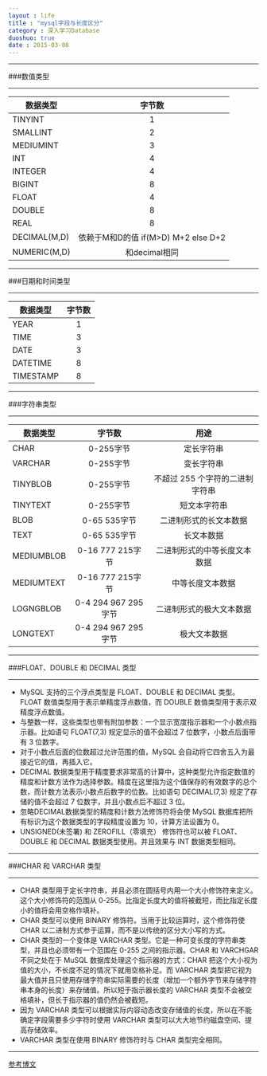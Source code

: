 ```yaml
---
layout : life
title : "mysql字段与长度区分"
category : 深入学习Database
duoshuo: true
date : 2015-03-08
---
```


-------------

###数值类型

------------

|  数据类型    |    字节数                         | 
| ------------ |:---------------------------------:| 
| TINYINT      |       1                           |  
| SMALLINT     |       2                           |  
| MEDIUMINT    |       3                           |   
| INT          |       4                           |          
| INTEGER      |       4                           |    
| BIGINT       |       8                           |        
| FLOAT        |       4                           |  
| DOUBLE       |       8	                       |		
| REAL         |       8                           |	
| DECIMAL(M,D) |依赖于M和D的值 if(M>D) M+2 else D+2|	
| NUMERIC(M,D) |和decimal相同                      | 					

-----------------

###日期和时间类型

----------------

|  数据类型    |    字节数                         | 
| ------------ |:---------------------------------:| 
| YEAR         |       1                           |  
| TIME         |       3                           |  
| DATE         |       3                           |   
| DATETIME     |       8                           |          
| TIMESTAMP    |       8                           |    
			
---------------

###字符串类型

--------------

|  数据类型    |    字节数                         |     用途                          |
| ------------ |:---------------------------------:|:---------------------------------:| 
| CHAR         |       	0-255字节                  |  定长字符串					   |
| VARCHAR      |        0-255字节                  |  变长字符串					   |
| TINYBLOB     |        0-255字节                  |  不超过 255 个字符的二进制字符串  |
| TINYTEXT     |        0-255字节                  |  短文本字符串       			   |
| BLOB         |       	0-65 535字节               |  二进制形式的长文本数据           |
| TEXT         |      	0-65 535字节               |  长文本数据					   |
| MEDIUMBLOB   |     	0-16 777 215字节           |  二进制形式的中等长度文本数据     |
| MEDIUMTEXT   |        0-16 777 215字节           |  中等长度文本数据                 |
| LOGNGBLOB    |       	0-4 294 967 295字节        |  二进制形式的极大文本数据         |
| LONGTEXT     |      	0-4 294 967 295字节        |  极大文本数据                     |


-----------------

###FLOAT、DOUBLE 和 DECIMAL 类型

-----------------

* MySQL 支持的三个浮点类型是 FLOAT、DOUBLE 和 DECIMAL 类型。FLOAT 数值类型用于表示单精度浮点数值，而 DOUBLE 数值类型用于表示双精度浮点数值。
* 与整数一样，这些类型也带有附加参数：一个显示宽度指示器和一个小数点指示器。比如语句 FLOAT(7,3) 规定显示的值不会超过 7 位数字，小数点后面带有 3 位数字。
* 对于小数点后面的位数超过允许范围的值，MySQL 会自动将它四舍五入为最接近它的值，再插入它。
* DECIMAL 数据类型用于精度要求非常高的计算中，这种类型允许指定数值的精度和计数方法作为选择参数。精度在这里指为这个值保存的有效数字的总个数，而计数方法表示小数点后数字的位数。比如语句 DECIMAL(7,3) 规定了存储的值不会超过 7 位数字，并且小数点后不超过 3 位。
* 忽略DECIMAL数据类型的精度和计数方法修饰符将会使 MySQL 数据库把所有标识为这个数据类型的字段精度设置为 10，计算方法设置为 0。
* UNSIGNED(未签署) 和 ZEROFILL（零填充） 修饰符也可以被 FLOAT、DOUBLE 和 DECIMAL 数据类型使用。并且效果与 INT 数据类型相同。

--------------

###CHAR 和 VARCHAR 类型

-------------

* CHAR 类型用于定长字符串，并且必须在圆括号内用一个大小修饰符来定义。这个大小修饰符的范围从 0-255。比指定长度大的值将被截短，而比指定长度小的值将会用空格作填补。
* CHAR 类型可以使用 BINARY 修饰符。当用于比较运算时，这个修饰符使 CHAR 以二进制方式参于运算，而不是以传统的区分大小写的方式。
* CHAR 类型的一个变体是 VARCHAR 类型。它是一种可变长度的字符串类型，并且也必须带有一个范围在 0-255 之间的指示器。CHAR 和 VARCHGAR 不同之处在于 MuSQL 数据库处理这个指示器的方式：CHAR 把这个大小视为值的大小，不长度不足的情况下就用空格补足。而 VARCHAR 类型把它视为最大值并且只使用存储字符串实际需要的长度（增加一个额外字节来存储字符串本身的长度）来存储值。所以短于指示器长度的 VARCHAR 类型不会被空格填补，但长于指示器的值仍然会被截短。
* 因为 VARCHAR 类型可以根据实际内容动态改变存储值的长度，所以在不能确定字段需要多少字符时使用 VARCHAR 类型可以大大地节约磁盘空间、提高存储效率。
* VARCHAR 类型在使用 BINARY 修饰符时与 CHAR 类型完全相同。

--------------



[参考博文](http://www.blogjava.net/stevenjohn/archive/2012/03/12/371765.html)

 
